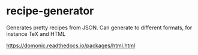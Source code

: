 # recipe-generator
Generates pretty recipes from JSON. Can generate to different formats, for instance TeX and HTML


https://domonic.readthedocs.io/packages/html.html